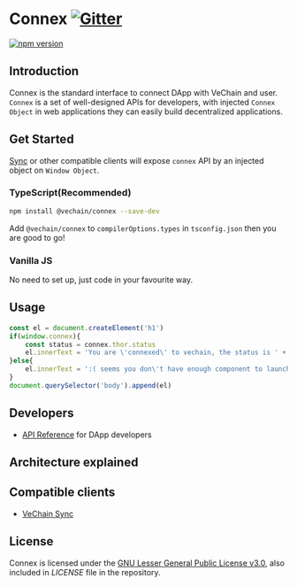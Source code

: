 # Connex [![Gitter](https://badges.gitter.im/vechain/thor.svg)](https://gitter.im/vechain/thor?utm_source=badge&utm_medium=badge&utm_campaign=pr-badge)

[![npm version](https://badge.fury.io/js/%40vechain%2Fconnex.svg)](https://badge.fury.io/js/%40vechain%2Fconnex)

## Introduction

Connex is the standard interface to connect DApp with VeChain and user. `Connex` is a set of well-designed APIs for developers, with injected `Connex Object` in web applications they can easily build decentralized applications.

## Get Started 

[Sync](https://github.com/vechain/thor-sync.electron/releases) or other compatible clients will expose `connex` API by an injected object on `Window Object`.

### TypeScript(Recommended)

``` bash
npm install @vechain/connex --save-dev
```

Add `@vechain/connex` to `compilerOptions.types`  in `tsconfig.json` then you are good to go!

### Vanilla JS

No need to set up, just code in your favourite way.

## Usage

``` javascript
const el = document.createElement('h1')
if(window.connex){
    const status = connex.thor.status
    el.innerText = 'You are \'connexed\' to vechain, the status is ' + (status.progress === 1 ? 'synced': 'syncing')
}else{
    el.innerText = ':( seems you don\'t have enough component to launch this app, please ......'
}
document.querySelector('body').append(el)
```

## Developers

+ [API Reference]() for DApp developers

## Architecture explained

## Compatible clients

+ [VeChain Sync](https://github.com/vechain/thor-sync.electron)

## License

Connex is licensed under the
[GNU Lesser General Public License v3.0](https://www.gnu.org/licenses/lgpl-3.0.html), also included
in *LICENSE* file in the repository.